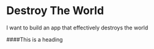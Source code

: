 # Destroy The World
I want to build an app that effectively destroys the world 

####This is a heading 

